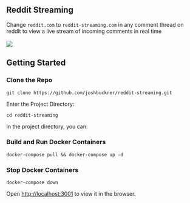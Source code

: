 ## Reddit Streaming

Change `reddit.com` to `reddit-streaming.com` in any comment thread on reddit to view a live stream of incoming comments in real time<br>
<br>
<img src="https://s5.gifyu.com/images/reddit-streaming-gif.gif">

## Getting Started

### Clone the Repo

`git clone https://github.com/joshbuckner/reddit-streaming.git`

Enter the Project Directory:

`cd reddit-streaming`

In the project directory, you can:

### Build and Run Docker Containers

`docker-compose pull && docker-compose up -d`

### Stop Docker Containers

`docker-compose down`

Open [http://localhost:3001](http://localhost:3001) to view it in the browser.
